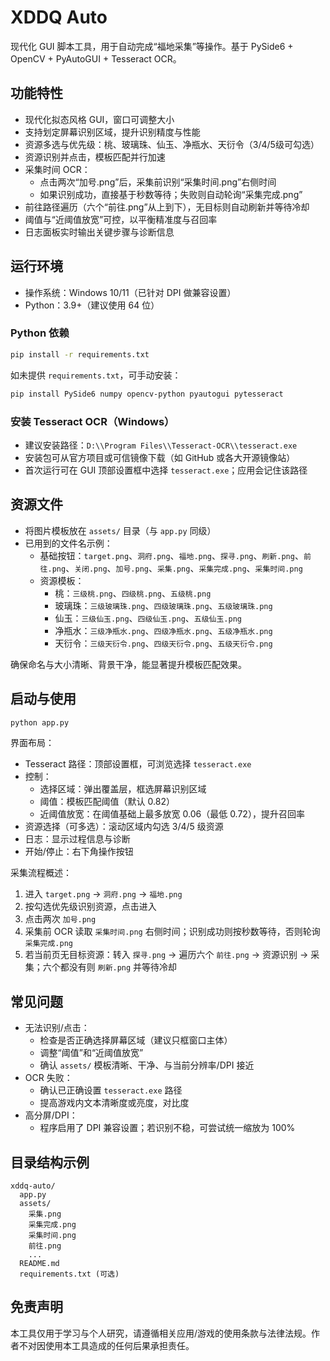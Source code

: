 # XDDQ Auto

现代化 GUI 脚本工具，用于自动完成“福地采集”等操作。基于 PySide6 + OpenCV + PyAutoGUI + Tesseract OCR。

## 功能特性
- 现代化拟态风格 GUI，窗口可调整大小
- 支持划定屏幕识别区域，提升识别精度与性能
- 资源多选与优先级：桃、玻璃珠、仙玉、净瓶水、天衍令（3/4/5级可勾选）
- 资源识别并点击，模板匹配并行加速
- 采集时间 OCR：
  - 点击两次“加号.png”后，采集前识别“采集时间.png”右侧时间
  - 如果识别成功，直接基于秒数等待；失败则自动轮询“采集完成.png”
- 前往路径遍历（六个“前往.png”从上到下），无目标则自动刷新并等待冷却
- 阈值与“近阈值放宽”可控，以平衡精准度与召回率
- 日志面板实时输出关键步骤与诊断信息

## 运行环境
- 操作系统：Windows 10/11（已针对 DPI 做兼容设置）
- Python：3.9+（建议使用 64 位）

### Python 依赖
```bash
pip install -r requirements.txt
```
如未提供 `requirements.txt`，可手动安装：
```bash
pip install PySide6 numpy opencv-python pyautogui pytesseract
```

### 安装 Tesseract OCR（Windows）
- 建议安装路径：`D:\\Program Files\\Tesseract-OCR\\tesseract.exe`
- 安装包可从官方项目或可信镜像下载（如 GitHub 或各大开源镜像站）
- 首次运行可在 GUI 顶部设置框中选择 `tesseract.exe`；应用会记住该路径

## 资源文件
- 将图片模板放在 `assets/` 目录（与 `app.py` 同级）
- 已用到的文件名示例：
  - 基础按钮：`target.png`、`洞府.png`、`福地.png`、`探寻.png`、`刷新.png`、`前往.png`、`关闭.png`、`加号.png`、`采集.png`、`采集完成.png`、`采集时间.png`
  - 资源模板：
    - 桃：`三级桃.png`、`四级桃.png`、`五级桃.png`
    - 玻璃珠：`三级玻璃珠.png`、`四级玻璃珠.png`、`五级玻璃珠.png`
    - 仙玉：`三级仙玉.png`、`四级仙玉.png`、`五级仙玉.png`
    - 净瓶水：`三级净瓶水.png`、`四级净瓶水.png`、`五级净瓶水.png`
    - 天衍令：`三级天衍令.png`、`四级天衍令.png`、`五级天衍令.png`

确保命名与大小清晰、背景干净，能显著提升模板匹配效果。

## 启动与使用
```bash
python app.py
```
界面布局：
- Tesseract 路径：顶部设置框，可浏览选择 `tesseract.exe`
- 控制：
  - 选择区域：弹出覆盖层，框选屏幕识别区域
  - 阈值：模板匹配阈值（默认 0.82）
  - 近阈值放宽：在阈值基础上最多放宽 0.06（最低 0.72），提升召回率
- 资源选择（可多选）：滚动区域内勾选 3/4/5 级资源
- 日志：显示过程信息与诊断
- 开始/停止：右下角操作按钮

采集流程概述：
1. 进入 `target.png` → `洞府.png` → `福地.png`
2. 按勾选优先级识别资源，点击进入
3. 点击两次 `加号.png`
4. 采集前 OCR 读取 `采集时间.png` 右侧时间；识别成功则按秒数等待，否则轮询 `采集完成.png`
5. 若当前页无目标资源：转入 `探寻.png` → 遍历六个 `前往.png` → 资源识别 → 采集；六个都没有则 `刷新.png` 并等待冷却

## 常见问题
- 无法识别/点击：
  - 检查是否正确选择屏幕区域（建议只框窗口主体）
  - 调整“阈值”和“近阈值放宽”
  - 确认 `assets/` 模板清晰、干净、与当前分辨率/DPI 接近
- OCR 失败：
  - 确认已正确设置 `tesseract.exe` 路径
  - 提高游戏内文本清晰度或亮度，对比度
- 高分屏/DPI：
  - 程序启用了 DPI 兼容设置；若识别不稳，可尝试统一缩放为 100%

## 目录结构示例
```
xddq-auto/
  app.py
  assets/
    采集.png
    采集完成.png
    采集时间.png
    前往.png
    ...
  README.md
  requirements.txt (可选)
```

## 免责声明
本工具仅用于学习与个人研究，请遵循相关应用/游戏的使用条款与法律法规。作者不对因使用本工具造成的任何后果承担责任。 